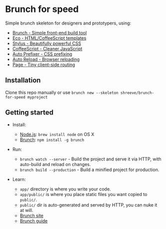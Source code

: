 # Brunch for speed

Simple brunch skeleton for designers and prototypers, using:

* [Brunch - Simple front-end build tool](http://brunch.io/)
* [Eco - HTML/CoffeeScript templates](https://github.com/sstephenson/eco)
* [Stylus - Beautifully powerful CSS](http://stylus-lang.com/)
* [CoffeeScript - Cleaner JavaScript](http://coffeescript.org/)
* [Auto Prefixer - CSS prefixing](https://github.com/postcss/autoprefixer)
* [Auto Reload - Browser reloading](https://github.com/brunch/auto-reload-brunch)
* [Page - Tiny client-side routing](https://github.com/visionmedia/page.js)

## Installation

Clone this repo manually or use `brunch new --skeleton shreeve/brunch-for-speed myproject`

## Getting started

* Install:
  * [Node.js](http://nodejs.org): `brew install node` on OS X
  * [Brunch](http://brunch.io): `npm install -g brunch`

* Run:
  * `brunch watch --server` - Build the project and serve it via HTTP, with auto-build and reload on changes.
  * `brunch build --production` - Build a minified project for production.

* Learn:
  * `app/` directory is where you write your code.
  * `app/public/` is where you place static files you want copied to `public/`.
  * `public/` dir is auto-generated and served by HTTP, you can nuke it at will.
  * [Brunch site](http://brunch.io)
  * [Brunch guide](https://github.com/brunch/brunch-guide#readme)

